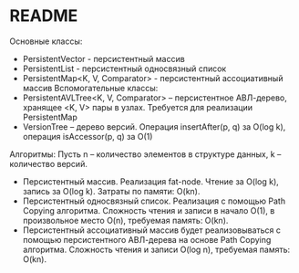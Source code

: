 # README #

Основные классы:
* PersistentVector<T> - персистентный массив
* PersistentList<T> - персистентный односвязный список
* PersistentMap<K, V, Comparator> - персистентный ассоциативный массив
Вспомогательные классы:
* PersistentAVLTree<K, V, Comparator> – персистентное АВЛ-дерево, хранящее <K, V> пары в узлах. Требуется для реализации PersistentMap
* VersionTree – дерево версий. Операция insertAfter(p, q) за O(log k), операция isAccessor(p, q) за O(1)

Алгоритмы:
Пусть n – количество элементов в структуре данных, k – количество версий.
* Персистентный массив. Реализация fat-node. Чтение за O(log k), запись за O(log k). Затраты по памяти: O(kn).
* Персистентный односвязный список. Реализация с помощью Path Copying алгоритма. Сложность чтения и записи в начало O(1), в произвольное место O(n), требуемая память: O(kn).
* Персистентный ассоциативный массив будет реализовываться с помощью персистентного АВЛ-дерева на основе Path Copying алгоритма. Сложность чтения и записи O(log n), требуемая память: O(kn).

